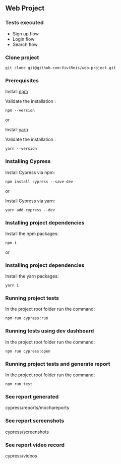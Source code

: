 ## Web Project ##

### Tests executed ###
- Sign up flow
- Login flow
- Search flow

### Clone project ###
```shel
git clone git@github.com:ViviReis/web-project.git
```

### Prerequisites ###
Install [npm](https://www.npmjs.com/)

Validate the installation :
```shell
npm --version
```
or

Install [yarn](https://classic.yarnpkg.com/en/docs/install#mac-stable)

Validate the installation :
```shell
yarn --version
```

### Installing Cypress ###
Install Cypress via npm:
```shell
npm install cypress --save-dev
```
or 

Install Cypress via yarn:
```shell
yarn add cypress --dev
```

### Installing project dependencies ###
Install the npm packages:
```shell
npm i
```
or

### Installing project dependencies ###
Install the yarn packages:
```shell
yarn i
```

### Running project tests ###
In the project root folder run the command:
```shell
npm run cypress:run
```

### Running tests using dev dashboard ###
In the project root folder run the command:
```shell
npm run cypress:open
```

### Running project tests and generate report ###
In the project root folder run the command:
```shell
npm run test
```

### See report generated ###
cypress/reports/mochareports

### See report screenshots ###
cypress/screenshots

### See report video record ###
cypress/videos
